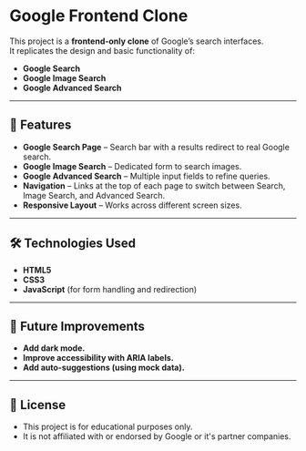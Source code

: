 # Google Frontend Clone

This project is a **frontend-only clone** of Google’s search interfaces.  
It replicates the design and basic functionality of:

- **Google Search**
- **Google Image Search**
- **Google Advanced Search**

---

## 🚀 Features

- **Google Search Page** – Search bar with a results redirect to real Google search.
- **Google Image Search** – Dedicated form to search images.
- **Google Advanced Search** – Multiple input fields to refine queries.
- **Navigation** – Links at the top of each page to switch between Search, Image Search, and Advanced Search.
- **Responsive Layout** – Works across different screen sizes.

---

## 🛠️ Technologies Used

- **HTML5**
- **CSS3**
- **JavaScript** (for form handling and redirection)

---

## 📌 Future Improvements

- **Add dark mode.**
- **Improve accessibility with ARIA labels.**
- **Add auto-suggestions (using mock data).**

---

## 📜 License
- This project is for educational purposes only.
- It is not affiliated with or endorsed by Google or it's partner companies.
